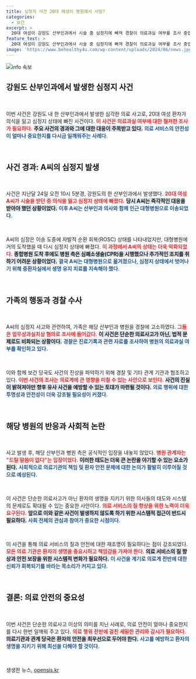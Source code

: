 ```yaml
---
title: 심정지 사건 20대 여성이 병원에서 사망?
categories:
  - 보건
excerpt: >
  20대 여성이 강원도 산부인과에서 시술 중 심정지에 빠져 경찰이 의료과실 여부를 조사 중입니다. 가족은 병원을 고소했고, 여전히 중환자실에서 치료받고 있는 상황입니다. 진실은 과연 무엇일까요?
feature_text: >
  20대 여성이 강원도 산부인과에서 시술 중 심정지에 빠져 경찰이 의료과실 여부를 조사 중입니다. 가족은 병원을 고소했고, 여전히 중환자실에서 치료받고 있는 상황입니다. 진실은 과연 무엇일까요?
image: 'https://www.behealthy4u.com/wp-content/uploads/2024/06/news.jpg'
---
```


<p><img src="https://www.behealthy4u.com/wp-content/uploads/2024/06/news.jpg" alt="info 속보" /></p>

<h2 data-ke-size="size26">강원도 산부인과에서 발생한 심정지 사건</h2>

<p data-ke-size="size16">&nbsp;</p>

<p>이번 사건은 강원도 내 한 산부인과에서 발생한 심각한 의료 사고로, 20대 여성 환자가 의식을 잃고 심정지 상태에 빠진 사건이다. <b><span style="color: #ee2323;">이 사건은 의료과실 여부에 대한 철저한 조사가 필요하다.</span></b> <b><span style="background-color: #21538527;">주요 사건의 경과와 그에 대한 대응이 주목받고 있다.</span></b> <b><span style="color: #1a5490;">의료 서비스의 안전성이 얼마나 중요한지를 다시금 일깨워주는 사례다.</span></b></p>

<p data-ke-size="size16">&nbsp;</p>

<h2 data-ke-size="size26">사건 경과: A씨의 심정지 발생</h2>

<p data-ke-size="size16">&nbsp;</p>

<p>사건은 지난달 24일 오전 10시 5분경, 강원도의 한 산부인과에서 발생했다. <b><span style="color: #ee2323;">20대 여성 A씨가 시술을 받던 중 의식을 잃고 심정지 상태에 빠졌다.</span></b> <b><span style="background-color: #21538527;">당시 A씨는 즉각적인 대응을 받아야 했던 상황이었다.</span></b> <b><span style="color: #1a5490;">이후 A씨는 산부인과 의사와 함께 인근 대형병원으로 이송되었다.</span></b></p>

<p data-ke-size="size16">&nbsp;</p>

<p>A씨의 심장은 이송 도중에 자발적 순환 회복(ROSC) 상태를 나타내었지만, 대형병원에 거의 도착했을 때 다시 심정지 상태에 빠졌다. <b><span style="color: #ee2323;">이 과정에서 A씨의 상태는 더욱 악화되었다.</span></b> <b><span style="background-color: #21538527;">종합병원 도착 후에도 병원 측은 심폐소생술(CPR)을 시행했으나 추가적인 조치를 취하기 어려운 상황이었다.</span></b> <b><span style="color: #1a5490;">결국 A씨는 대형병원으로 옮겨졌으나, 심정지 상태에서 벗어나기 위해 중환자실에서 생명 유지 치료를 지속해야 했다.</span></b></p>

<p data-ke-size="size16">&nbsp;</p>

<h2 data-ke-size="size26">가족의 행동과 경찰 수사</h2>

<p data-ke-size="size16">&nbsp;</p>

<p>A씨의 심정지 사고와 관련하여, 가족은 해당 산부인과 병원을 경찰에 고소하였다. <b><span style="color: #ee2323;">그들은 업무상과실치상 혐의로 조사에 들어갔다.</span></b> <b><span style="background-color: #21538527;">이 사건은 단순한 의료사고가 아닌, 법적 문제로도 비화되는 상황이다.</span></b> <b><span style="color: #1a5490;">경찰은 진료기록과 관련 자료를 조사하여 병원의 의료과실 여부를 확인하고 있다.</span></b></p>

<p data-ke-size="size16">&nbsp;</p>

<p>이와 함께 보건 당국도 사건의 진상을 파악하기 위해 경찰 및 기타 관계 기관과 협조하고 있다. <b><span style="color: #ee2323;">이번 사건의 조사는 의료계에 큰 영향을 미칠 수 있는 사안으로 보인다.</span></b> <b><span style="background-color: #21538527;">사건의 진실이 밝혀져야만 향후 유사 사건을 예방할 수 있는 토대가 마련될 것이다.</span></b> <b><span style="color: #1a5490;">의료 행위에 대한 투명성과 안전성이 더욱 강조될 필요성이 커졌다.</span></b></p>

<p data-ke-size="size16">&nbsp;</p>

<h2 data-ke-size="size26">해당 병원의 반응과 사회적 논란</h2>

<p data-ke-size="size16">&nbsp;</p>

<p>사고 발생 후, 해당 산부인과 병원 측은 공식적인 입장을 내놓지 않았다. <b><span style="color: #ee2323;">병원 관계자는 "드릴 말씀이 없다"는 입장이었다.</span></b> <b><span style="background-color: #21538527;">이러한 태도는 더욱 큰 논란을 야기할 수 있는 요소가 된다.</span></b> <b><span style="color: #1a5490;">사회적으로 의료기관의 책임 및 환자 안전 문제에 대한 논의가 활발히 이루어질 것으로 예상된다.</span></b></p>

<p data-ke-size="size16">&nbsp;</p>

<p>이 사건은 단순한 의료사고가 아닌 환자의 생명을 지키기 위한 의사들의 태도와 시스템의 문제로도 확대될 수 있는 중요한 사안이다. <b><span style="color: #ee2323;">의료 서비스의 질 향상을 위한 노력이 더욱 요구된다.</span></b> <b><span style="background-color: #21538527;">앞으로 이와 같은 사건이 발생하지 않도록 하기 위한 시스템적 접근이 반드시 필요하다.</span></b> <b><span style="color: #1a5490;">사회 전체의 관심과 참여가 중요한 시점이다.</span></b></p>

<p data-ke-size="size16">&nbsp;</p>

<p>이 사건을 통해 의료 서비스의 질과 안전에 대한 재조명이 필요하다는 점이 강조되었다. <b><span style="color: #ee2323;">모든 의료 기관은 환자의 생명을 중요시하고 책임감을 가져야 한다.</span></b> <b><span style="background-color: #21538527;">의료 서비스의 질 향상과 안전 보장을 위한 시스템적 변화가 필요하다.</span></b> <b><span style="color: #1a5490;">이 사건을 계기로 의료계 전반에 대한 신뢰가 회복되기를 바라는 목소리가 커지고 있다.</span></b></p>

<p data-ke-size="size16">&nbsp;</p>

<h2 data-ke-size="size26">결론: 의료 안전의 중요성</h2>

<p data-ke-size="size16">&nbsp;</p>

<p>이번 사건은 단순한 의료사고 이상의 의미를 지닌 사례로, 의료 안전이 얼마나 중요한지를 다시 한번 일깨워 주고 있다. <b><span style="color: #ee2323;">의료 행위 전반에 걸친 세밀한 관리와 감시가 필요하다.</span></b> <b><span style="background-color: #21538527;">의료기관과 관계 당국은 환자의 안전을 최우선으로 두어야 한다.</span></b> <b><span style="color: #1a5490;">사고를 예방하고 환자의 생명을 지키기 위해 최선을 다해야 할 것이다.</span></b></p>

<p data-ke-size="size16">&nbsp;</p>
생생한 뉴스, <a href="https://opensis.kr" rel="dofollow">opensis.kr</a>


